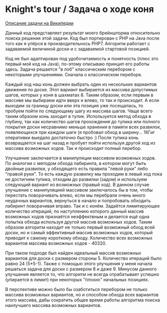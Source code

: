 # Knight's tour / Задача о ходе коня

[Описание задачи на Википедии](https://ru.wikipedia.org/wiki/%D0%97%D0%B0%D0%B4%D0%B0%D1%87%D0%B0_%D0%BE_%D1%85%D0%BE%D0%B4%D0%B5_%D0%BA%D0%BE%D0%BD%D1%8F)

Данный код представляет результат моего брейншторма относительно поиска решения этой задачи. Код был портирован с PHP на Java после того как я упёрся в производительнось PHP7. Алгоритм работает с задаваемой величиной доски и с задаваемой стартовой позицией.

Код не был адаптирован под удобочитаемость и понятность (плюс это первый мой код на Java), по-этому описываю принцип его работы здесь.
Задача решается "в лоб" классическим перебором с некоторыми улучшениями. Сначала о классическом переборе. 

Каждый ход наш конь должен выбрать один из нескольких вариантов движения по доске. Этот вариант выбирается из массива допустимых шагов, которых у коня в шахматах 8. 
Таким образом, если первым в массиве мы выбираем идти вверх и влево, то так и происходит. А если выходим за границу доски или эта позиция уже посещалась, то пробуем пойти по следующему шагу из массива шагов. Чаще всего таким образом конь заходит в тупик.
Используется метод обхода в глубину, так как количество шагов прохождения до тупика или полного покрытия доски несравнимо меньше хранения в памяти всех развилок, появляющихся при каждом шаге (я пробовал обход в ширину... 16Гиг оперативки выедало достаточно быстро :)
После тупика конь возвращается на шаг назад и пробует пойти используя другой ход из массива возможных ходов. Так и происходит полный перебор.
   
Улучшение заключается в манипуляции массивом возможных ходов. По аналогии с методом обхода лабиринта, в котором могут быть двойные развилки, у обходящего есть правила "левой руки" либо "правой руки". То есть каждую развилку мы проходим в левый ход пока не достигнем тупика, отходим до развилки (задом) и используем следующий вариант из возможных (правый ход). 
В данном случае улучшение с манипуляцией массивом заключалось бы в том, чтобы перестать поворачивать влево, если мы перебрали очень много неудачных вариантов, вернуться в начало и попробовать обходить лабиринт поворачивая вправо.
Так и с конём. Задаётся лимитирующее количество итераций, по наступлению которого данный массив возможных ходов признаётся неэффектвным и делается ещё одна попытка обхода используя другой массив возможных ходов. Таким образом алгоритм находит не только первый возможный обход всей доски, но и самый эффективный массив возможных ходов, который приводит к самому короткому обходу. Количество всех возможных вариантов массива возможных ходов - 40320. 

При таком подходе был найден идеальный массив возможных вариантов для доски с размером стороны 5. Количество итераций было равно 24 (5*5-1). Также с помощью этого улучшения у меня начала решаться задача для доски с размером 8 и даже 9. Минусом данного улучшения является то, что алгоритм не всегда отрабатывает успешно (упирается в лимит) при некоторых "плохих" начальных позициях.

В перспективе можно было бы озаботиться перебором не только массива возможных вариантов, но и способом обхода всех вариантов этого массива, дабы сократить общее время работы алгоритма поиска наилучшего массива возможных вариантов.
